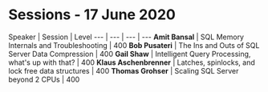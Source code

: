 # Sessions - 17 June 2020

Speaker | Session | Level
--- | --- | --- | ---
**Amit Bansal** | SQL Memory Internals and Troubleshooting | 400
**Bob Pusateri** | The Ins and Outs of SQL Server Data Compression | 400
**Gail Shaw** | Intelligent Query Processing, what's up with that? | 400
**Klaus Aschenbrenner** | Latches, spinlocks, and lock free data structures | 400
**Thomas Grohser** | Scaling SQL Server beyond 2 CPUs | 400